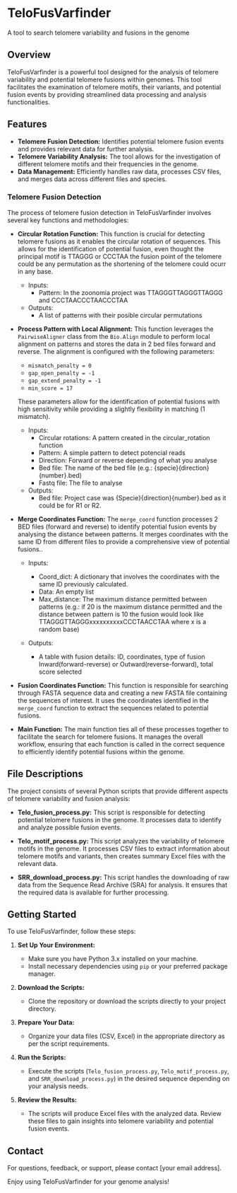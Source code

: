 # TeloFusVarfinder
A tool to search telomere variability and fusions in the genome

## Overview

TeloFusVarfinder is a powerful tool designed for the analysis of telomere variability and potential telomere fusions within genomes. This tool facilitates the examination of telomere motifs, their variants, and potential fusion events by providing streamlined data processing and analysis functionalities.

## Features

- **Telomere Fusion Detection:** Identifies potential telomere fusion events and provides relevant data for further analysis.
- **Telomere Variability Analysis:** The tool allows for the investigation of different telomere motifs and their frequencies in the genome.
- **Data Management:** Efficiently handles raw data, processes CSV files, and merges data across different files and species.
  
### Telomere Fusion Detection

The process of telomere fusion detection in TeloFusVarfinder involves several key functions and methodologies:

- **Circular Rotation Function:** This function is crucial for detecting telomere fusions as it enables the circular rotation of sequences. This allows for the identification of potential fusion, even thought the principal motif is TTAGGG or CCCTAA the fusion point of the telomere could be any permutation as the shortening of the telomere could ocurr in any base.
  - Inputs:
    - Pattern: In the zoonomia project was TTAGGGTTAGGGTTAGGG and CCCTAACCCTAACCCTAA
  - Outputs:
    - A list of patterns with their posible circular permutations   

- **Process Pattern with Local Alignment:** This function leverages the `PairwiseAligner` class from the `Bio.Align` module to perform local alignment on patterns and stores the data in 2 bed files forward and reverse. The alignment is configured with the following parameters:
    - `mismatch_penalty = 0`
    - `gap_open_penalty = -1`
    - `gap_extend_penalty = -1`
    - `min_score = 17` 
    
    These parameters allow for the identification of potential fusions with high sensitivity while providing a slightly flexibility in matching (1 mismatch).
  - Inputs:
    - Circular rotations: A pattern created in the circular_rotation function
    - Pattern: A simple pattern to detect potencial reads
    - Direction: Forward or reverse depending of what you analyse
    - Bed file: The name of the bed file (e.g.: {specie}{direction}{number}.bed)
    - Fastq file: The file to analyse
  - Outputs:
    - Bed file: Project case was {Specie}{direction}{number}.bed as it could be for R1 or R2.  
      
- **Merge Coordinates Function:** The `merge_coord` function processes 2 BED files (forward and reverse) to identify potential fusion events by analysing the distance between patterns. It merges coordinates with the same ID from different files to provide a comprehensive view of potential fusions..
  - Inputs:
    - Coord_dict: A dictionary that involves the coordinates with the same ID previously calculated.
    - Data: An empty list
    - Max_distance: The maximum distance permitted between patterns (e.g.: if 20 is the maximum distance permitted and the distance between pattern is 10 the fusion would look like TTAGGGTTAGGGxxxxxxxxxxCCCTAACCTAA where x is a random base)
      
  - Outputs:
    -  A table with fusion details: ID, coordinates, type of fusion Inward(forward-reverse) or Outward(reverse-forward), total score selected

- **Fusion Coordinates Function:** This function is responsible for searching through FASTA sequence data and creating a new FASTA file containing the sequences of interest. It uses the coordinates identified in the `merge_coord` function to extract the sequences related to potential fusions.

- **Main Function:** The main function ties all of these processes together to facilitate the search for telomere fusions. It manages the overall workflow, ensuring that each function is called in the correct sequence to efficiently identify potential fusions within the genome.

## File Descriptions

The project consists of several Python scripts that provide different aspects of telomere variability and fusion analysis:

- **Telo_fusion_process.py:** This script is responsible for detecting potential telomere fusions in the genome. It processes data to identify and analyze possible fusion events.
  
- **Telo_motif_process.py:** This script analyzes the variability of telomere motifs in the genome. It processes CSV files to extract information about telomere motifs and variants, then creates summary Excel files with the relevant data.
  
- **SRR_download_process.py:** This script handles the downloading of raw data from the Sequence Read Archive (SRA) for analysis. It ensures that the required data is available for further processing.

## Getting Started

To use TeloFusVarfinder, follow these steps:

1. **Set Up Your Environment:**
    - Make sure you have Python 3.x installed on your machine.
    - Install necessary dependencies using `pip` or your preferred package manager.

2. **Download the Scripts:**
    - Clone the repository or download the scripts directly to your project directory.

3. **Prepare Your Data:**
    - Organize your data files (CSV, Excel) in the appropriate directory as per the script requirements.

4. **Run the Scripts:**
    - Execute the scripts (`Telo_fusion_process.py`, `Telo_motif_process.py`, and `SRR_download_process.py`) in the desired sequence depending on your analysis needs.

5. **Review the Results:**
    - The scripts will produce Excel files with the analyzed data. Review these files to gain insights into telomere variability and potential fusion events.

## Contact

For questions, feedback, or support, please contact [your email address].

Enjoy using TeloFusVarfinder for your genome analysis!

